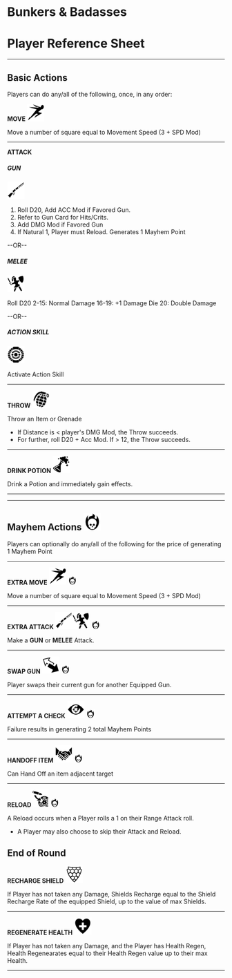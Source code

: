# Bunkers & Badasses
# Player Reference Sheet
---
## Basic Actions
Players can do any/all of the following, once, in any order:

**MOVE** 
![](./icons/sprint_resize.png)

Move a number of square equal to Movement Speed (3 + SPD Mod) 

---


**ATTACK**

##### GUN
![](./icons/winchester-rifle_resize.png)
1. Roll D20, Add ACC Mod if Favored Gun.
2. Refer to Gun Card for Hits/Crits.
3. Add DMG Mod if Favored Gun
4. If Natural 1, Player must Reload. Generates 1 Mayhem Point

 --OR--
 
##### MELEE
![](./icons/swordwoman_resize.png)

Roll D20
	2-15: Normal Damage
	16-19: +1 Damage Die
	20: Double Damage


--OR--

##### ACTION SKILL 
![](./icons/abstract-083_resize.png)

Activate Action Skill

---
**THROW**
![](./icons/grenade_resize.png)

Throw an Item or Grenade
* If Distance is < player's DMG Mod, the Throw succeeds.
* For further, roll D20 + Acc Mod. If > 12, the Throw succeeds.

---
**DRINK POTION**
![](./icons/fizzing-flask_resize.png)

Drink a Potion and immediately gain effects.

---

---

## Mayhem Actions ![](./icons/burning-skull_resize.png)

Players can optionally do any/all of the following for the price of generating 1 Mayhem Point


---
**EXTRA MOVE** ![](./icons/sprint_resize.png)
![](./icons/burning-skull_resize_smaller.png)

Move a number of square equal to Movement Speed (3 + SPD Mod) 

---

**EXTRA ATTACK** ![](./icons/winchester-rifle_resize.png)![](./icons/swordwoman_resize.png)
![](./icons/burning-skull_resize_smaller.png)

Make a **GUN** or **MELEE** Attack.

---

**SWAP GUN** ![](./icons/back-forth_resize.png)
![](./icons/burning-skull_resize_smaller.png)

Player swaps their current gun for another Equipped Gun.

---

**ATTEMPT A CHECK** ![](./icons/eye-target_resize.png)
![](./icons/burning-skull_resize_smaller.png)

Failure results in generating 2 total Mayhem Points

---

**HANDOFF ITEM** ![](./icons/shaking-hands_resize.png)
![](./icons/burning-skull_resize_smaller.png)

Can Hand Off an item adjacent target

---

**RELOAD**![](./icons/reload-gun-barrel_resize.png)
![](./icons/burning-skull_resize_smaller.png)

A Reload occurs when a Player rolls a 1 on their Range Attack roll. 
- A Player may also choose to skip their Attack and Reload.




## End of Round
**RECHARGE SHIELD**
![](./icons/shieldcomb_resize.png)

If Player has not taken any Damage, Shields Recharge equal to the Shield Recharge Rate of the equipped Shield, up to the value of max Shields.

---
**REGENERATE HEALTH**
![](./icons/heart-plus_resize.png)

If Player has not taken any Damage, and the Player has Health Regen, Health Regenearates equal to their Health Regen value up to their max Health.

---
